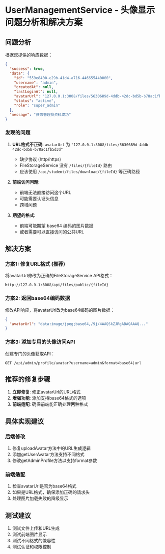 # UserManagementService - 头像显示问题分析和解决方案

## 问题分析

根据您提供的响应数据：
```json
{
  "success": true,
  "data": {
    "id": "550e8400-e29b-41d4-a716-446655440000",
    "username": "admin",
    "createdAt": null,
    "lastLoginAt": null,
    "avatarUrl": "127.0.0.1:3008/files/5630689d-4ddb-42dc-bd5b-b78ac1fb5d3d",
    "status": "active",
    "role": "super_admin"
  },
  "message": "获取管理员资料成功"
}
```

### 发现的问题

1. **URL格式不正确**: `avatarUrl` 为 `"127.0.0.1:3008/files/5630689d-4ddb-42dc-bd5b-b78ac1fb5d3d"`
   - 缺少协议 (http/https)
   - FileStorageService 没有 `/files/{fileId}` 路由
   - 应该使用 `/api/student/files/download/{fileId}` 等正确路径

2. **前端访问问题**: 
   - 前端无法直接访问这个URL
   - 可能需要认证头信息
   - 跨域问题

3. **期望的格式**:
   - 前端可能期望 base64 编码的图片数据
   - 或者需要可以直接访问的公共URL

## 解决方案

### 方案1: 修复URL格式 (推荐)
将avatarUrl修改为正确的FileStorageService API格式：
```
http://127.0.0.1:3008/api/files/public/{fileId}
```

### 方案2: 返回base64编码数据
修改API响应，将avatarUrl改为base64编码的图片数据：
```json
{
  "avatarUrl": "data:image/jpeg;base64,/9j/4AAQSkZJRgABAQAAAQ..."
}
```

### 方案3: 添加专用的头像访问API
创建专门的头像获取API：
```
GET /api/admin/profile/avatar?username=admin&format=base64|url
```

## 推荐的修复步骤

1. **立即修复**: 修正avatarUrl的URL格式
2. **增强功能**: 添加支持base64格式的选项
3. **前端适配**: 确保前端能正确处理两种格式

## 具体实现建议

### 后端修改
1. 修复uploadAvatar方法中的URL生成逻辑
2. 添加getUserAvatar方法支持不同格式
3. 修改getAdminProfile方法以支持format参数

### 前端适配
1. 检查avatarUrl是否为base64格式
2. 如果是URL格式，确保添加正确的请求头
3. 处理图片加载失败的降级显示

## 测试建议

1. 测试文件上传和URL生成
2. 测试前端图片显示
3. 测试不同格式的兼容性
4. 测试认证和权限控制
